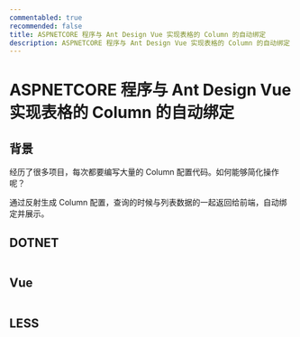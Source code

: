 ```yaml
---
commentabled: true
recommended: false
title: ASPNETCORE 程序与 Ant Design Vue 实现表格的 Column 的自动绑定
description: ASPNETCORE 程序与 Ant Design Vue 实现表格的 Column 的自动绑定
---
```


# ASPNETCORE 程序与 Ant Design Vue 实现表格的 Column 的自动绑定 #

## 背景 ##

经历了很多项目，每次都要编写大量的 Column 配置代码。如何能够简化操作呢？

通过反射生成 Column 配置，查询的时候与列表数据的一起返回给前端，自动绑定并展示。

## DOTNET ##

```csharp

```

## Vue ##

```vue
```


## LESS ##

```less

```

